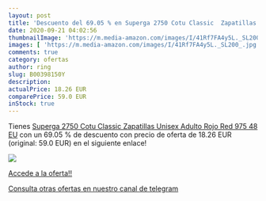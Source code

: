 ```yaml
---
layout: post
title: 'Descuento del 69.05 % en Superga 2750 Cotu Classic  Zapatillas Un'
date: 2020-09-21 04:02:56
thumbnailImage: 'https://m.media-amazon.com/images/I/41Rf7FA4y5L._SL200_.jpg'
images: [ 'https://m.media-amazon.com/images/I/41Rf7FA4y5L._SL200_.jpg' ]
comments: true
category: ofertas
author: ring
slug: B00398150Y
description:
actualPrice: 18.26 EUR
comparePrice: 59.0 EUR
inStock: true
---
```


Tienes [Superga 2750 Cotu Classic  Zapatillas Unisex Adulto  Rojo Red 975  48 EU](https://www.amazon.com/dp/B00398150Y/?tag=redken08-20) con un 69.05 % de descuento con precio de oferta de 18.26 EUR (original: 59.0 EUR) en el siguiente enlace!

[![](https://m.media-amazon.com/images/I/41Rf7FA4y5L._SL200_.jpg)](https://www.amazon.com/dp/B00398150Y/?tag=redken08-20)

[Accede a la oferta!!](https://www.amazon.com/dp/B00398150Y/?tag=redken08-20)

[Consulta otras ofertas en nuestro canal de telegram](https://t.me/s/ofertas25)
